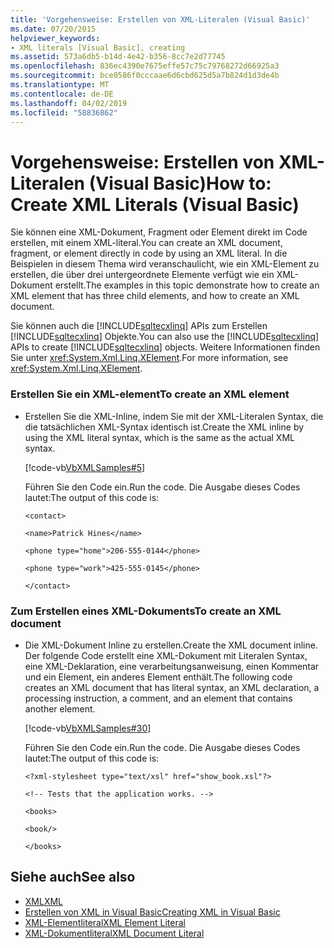 ```yaml
---
title: 'Vorgehensweise: Erstellen von XML-Literalen (Visual Basic)'
ms.date: 07/20/2015
helpviewer_keywords:
- XML literals [Visual Basic], creating
ms.assetid: 573a6db5-b14d-4e42-b356-8cc7e2d77745
ms.openlocfilehash: 836ec4390e7675effe57c75c79768272d66925a3
ms.sourcegitcommit: bce0586f0cccaae6d6cbd625d5a7b824d1d3de4b
ms.translationtype: MT
ms.contentlocale: de-DE
ms.lasthandoff: 04/02/2019
ms.locfileid: "58836862"
---
```

# <a name="how-to-create-xml-literals-visual-basic"></a><span data-ttu-id="de9c7-102">Vorgehensweise: Erstellen von XML-Literalen (Visual Basic)</span><span class="sxs-lookup"><span data-stu-id="de9c7-102">How to: Create XML Literals (Visual Basic)</span></span>
<span data-ttu-id="de9c7-103">Sie können eine XML-Dokument, Fragment oder Element direkt im Code erstellen, mit einem XML-literal.</span><span class="sxs-lookup"><span data-stu-id="de9c7-103">You can create an XML document, fragment, or element directly in code by using an XML literal.</span></span> <span data-ttu-id="de9c7-104">In die Beispielen in diesem Thema wird veranschaulicht, wie ein XML-Element zu erstellen, die über drei untergeordnete Elemente verfügt wie ein XML-Dokument erstellt.</span><span class="sxs-lookup"><span data-stu-id="de9c7-104">The examples in this topic demonstrate how to create an XML element that has three child elements, and how to create an XML document.</span></span>  
  
 <span data-ttu-id="de9c7-105">Sie können auch die [!INCLUDE[sqltecxlinq](~/includes/sqltecxlinq-md.md)] APIs zum Erstellen [!INCLUDE[sqltecxlinq](~/includes/sqltecxlinq-md.md)] Objekte.</span><span class="sxs-lookup"><span data-stu-id="de9c7-105">You can also use the [!INCLUDE[sqltecxlinq](~/includes/sqltecxlinq-md.md)] APIs to create [!INCLUDE[sqltecxlinq](~/includes/sqltecxlinq-md.md)] objects.</span></span> <span data-ttu-id="de9c7-106">Weitere Informationen finden Sie unter <xref:System.Xml.Linq.XElement>.</span><span class="sxs-lookup"><span data-stu-id="de9c7-106">For more information, see <xref:System.Xml.Linq.XElement>.</span></span>  
  
### <a name="to-create-an-xml-element"></a><span data-ttu-id="de9c7-107">Erstellen Sie ein XML-element</span><span class="sxs-lookup"><span data-stu-id="de9c7-107">To create an XML element</span></span>  
  
-   <span data-ttu-id="de9c7-108">Erstellen Sie die XML-Inline, indem Sie mit der XML-Literalen Syntax, die die tatsächlichen XML-Syntax identisch ist.</span><span class="sxs-lookup"><span data-stu-id="de9c7-108">Create the XML inline by using the XML literal syntax, which is the same as the actual XML syntax.</span></span>  
  
     [!code-vb[VbXMLSamples#5](~/samples/snippets/visualbasic/VS_Snippets_VBCSharp/VbXMLSamples/VB/XMLSamples2.vb#5)]  
  
     <span data-ttu-id="de9c7-109">Führen Sie den Code ein.</span><span class="sxs-lookup"><span data-stu-id="de9c7-109">Run the code.</span></span> <span data-ttu-id="de9c7-110">Die Ausgabe dieses Codes lautet:</span><span class="sxs-lookup"><span data-stu-id="de9c7-110">The output of this code is:</span></span>  
  
     `<contact>`  
  
     `<name>Patrick Hines</name>`  
  
     `<phone type="home">206-555-0144</phone>`  
  
     `<phone type="work">425-555-0145</phone>`  
  
     `</contact>`  
  
### <a name="to-create-an-xml-document"></a><span data-ttu-id="de9c7-111">Zum Erstellen eines XML-Dokuments</span><span class="sxs-lookup"><span data-stu-id="de9c7-111">To create an XML document</span></span>  
  
-   <span data-ttu-id="de9c7-112">Die XML-Dokument Inline zu erstellen.</span><span class="sxs-lookup"><span data-stu-id="de9c7-112">Create the XML document inline.</span></span> <span data-ttu-id="de9c7-113">Der folgende Code erstellt eine XML-Dokument mit Literalen Syntax, eine XML-Deklaration, eine verarbeitungsanweisung, einen Kommentar und ein Element, ein anderes Element enthält.</span><span class="sxs-lookup"><span data-stu-id="de9c7-113">The following code creates an XML document that has literal syntax, an XML declaration, a processing instruction, a comment, and an element that contains another element.</span></span>  
  
     [!code-vb[VbXMLSamples#30](~/samples/snippets/visualbasic/VS_Snippets_VBCSharp/VbXMLSamples/VB/XMLSamples13.vb#30)]  
  
     <span data-ttu-id="de9c7-114">Führen Sie den Code ein.</span><span class="sxs-lookup"><span data-stu-id="de9c7-114">Run the code.</span></span> <span data-ttu-id="de9c7-115">Die Ausgabe dieses Codes lautet:</span><span class="sxs-lookup"><span data-stu-id="de9c7-115">The output of this code is:</span></span>  
  
     `<?xml-stylesheet type="text/xsl" href="show_book.xsl"?>`  
  
     `<!-- Tests that the application works. -->`  
  
     `<books>`  
  
     `<book/>`  
  
     `</books>`  
  
## <a name="see-also"></a><span data-ttu-id="de9c7-116">Siehe auch</span><span class="sxs-lookup"><span data-stu-id="de9c7-116">See also</span></span>

- [<span data-ttu-id="de9c7-117">XML</span><span class="sxs-lookup"><span data-stu-id="de9c7-117">XML</span></span>](../../../../visual-basic/programming-guide/language-features/xml/index.md)
- [<span data-ttu-id="de9c7-118">Erstellen von XML in Visual Basic</span><span class="sxs-lookup"><span data-stu-id="de9c7-118">Creating XML in Visual Basic</span></span>](../../../../visual-basic/programming-guide/language-features/xml/creating-xml.md)
- [<span data-ttu-id="de9c7-119">XML-Elementliteral</span><span class="sxs-lookup"><span data-stu-id="de9c7-119">XML Element Literal</span></span>](../../../../visual-basic/language-reference/xml-literals/xml-element-literal.md)
- [<span data-ttu-id="de9c7-120">XML-Dokumentliteral</span><span class="sxs-lookup"><span data-stu-id="de9c7-120">XML Document Literal</span></span>](../../../../visual-basic/language-reference/xml-literals/xml-document-literal.md)
